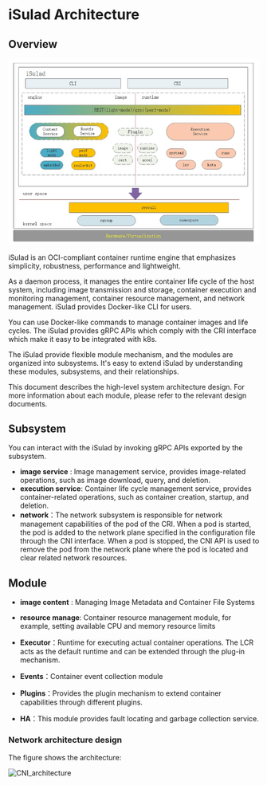 # iSulad Architecture

## Overview

![architecture](design/arch.jpg)

iSulad is an OCI-compliant container runtime engine that emphasizes simplicity, robustness, performance and lightweight. 

As a daemon process, it manages the entire container life cycle of the host system, including image transmission and storage, container execution and monitoring management, container resource management, and network management. iSulad provides Docker-like CLI for users.

You can use Docker-like commands to manage container images and life cycles. The iSulad provides gRPC APIs which comply with the CRI interface which make it easy to be integrated with k8s. 

The iSulad provide flexible module mechanism, and the modules are organized into subsystems. It's easy to extend iSulad by understanding these modules, subsystems, and their relationships. 

This document describes the high-level system architecture design. For more information about each module, please refer to the relevant design documents. 

## Subsystem

You can interact with the iSulad by invoking gRPC APIs exported by the subsystem. 

- **image service** :   Image management service, provides image-related operations, such as image download, query, and deletion. 
- **execution service**:  Container life cycle management service, provides container-related operations, such as container creation, startup, and deletion. 
- **network**：The network subsystem is responsible for network management capabilities of the pod of the CRI. When a pod is started, the pod is added to the network plane specified in the configuration file through the CNI interface. When a pod is stopped, the CNI API is used to remove the pod from the network plane where the pod is located and clear related network resources. 

## Module 

- **image content** :   Managing Image Metadata and Container File Systems 

- **resource manage**:  Container resource management module, for example, setting available CPU and memory resource limits 

- **Executor**：Runtime for executing actual container operations. The LCR acts as the default runtime and can be extended through the plug-in mechanism. 

- **Events**：Container event collection module

- **Plugins**：Provides the plugin mechanism to extend container capabilities through different plugins.

- **HA**：This module provides fault locating and garbage collection service. 

### Network architecture design 

The figure shows the architecture:

![CNI_architecture](./design/CNI_architecture.png)

